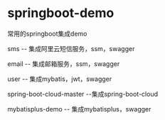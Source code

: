 # springboot-demo
常用的springboot集成demo

sms -- 集成阿里云短信服务，ssm，swagger

email -- 集成邮箱服务，ssm，swagger

user -- 集成mybatis，jwt，swagger

spring-boot-cloud-master --集成spring-boot-cloud

mybatisplus-demo -- 集成mybatisplus，swagger
